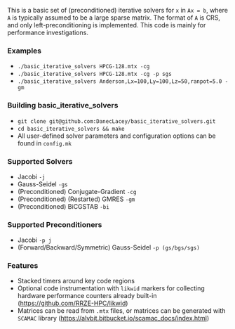 This is a basic set of (preconditioned) iterative solvers for `x` in `Ax = b`, where `A` is typically assumed to be a large sparse matrix. The format of `A` is CRS, and only left-preconditioning is implemented. This code is mainly for performance investigations.

### Examples ###
* `./basic_iterative_solvers HPCG-128.mtx -cg`
* `./basic_iterative_solvers HPCG-128.mtx -cg -p sgs`
* `./basic_iterative_solvers Anderson,Lx=100,Ly=100,Lz=50,ranpot=5.0 -gm`

### Building basic_iterative_solvers ###
* `git clone git@github.com:DanecLacey/basic_iterative_solvers.git`
* `cd basic_iterative_solvers && make`
* All user-defined solver parameters and configuration options can be found in `config.mk`

### Supported Solvers ###
* Jacobi `-j`
* Gauss-Seidel `-gs`
* (Preconditioned) Conjugate-Gradient `-cg`
* (Preconditioned) (Restarted) GMRES `-gm`
* (Preconditioned) BiCGSTAB `-bi`

### Supported Preconditioners ###
* Jacobi `-p j`
* (Forward/Backward/Symmetric) Gauss-Seidel `-p (gs/bgs/sgs)`

### Features ###
* Stacked timers around key code regions
* Optional code instrumentation with `likwid` markers for collecting hardware performance counters already built-in (https://github.com/RRZE-HPC/likwid)
* Matrices can be read from `.mtx` files, or matrices can be generated with `SCAMAC` library (https://alvbit.bitbucket.io/scamac_docs/index.html) 
